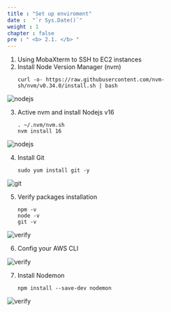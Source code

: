 ```yaml
---
title : "Set up enviroment"
date :  "`r Sys.Date()`" 
weight : 1 
chapter : false
pre : " <b> 2.1. </b> "
---
```


1. Using MobaXterm to SSH to EC2 instances
2. Install Node Version Manager (nvm)
    ```
    curl -o- https://raw.githubusercontent.com/nvm-sh/nvm/v0.34.0/install.sh | bash
    ```
![nodejs](/images/1/1.png/)

3. Active nvm and install Nodejs v16
    ```
    . ~/.nvm/nvm.sh
    nvm install 16
    ```
![nodejs](/images/1/2.png/)

4. Install Git
    ```
    sudo yum install git -y
    ```
![git](/images/1/3.png/)

5. Verify packages installation
    ```
    npm -v
    node -v
    git -v 
    ```
![verify](/images/1/7.png/)

6. Config your AWS CLI


![verify](/images/1/9.png/)

7. Install Nodemon
    ``` 
    npm install --save-dev nodemon
    ```

![verify](/images/1/8.png/)
